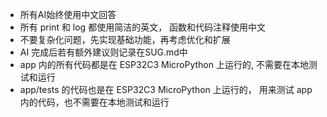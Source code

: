 - 所有AI始终使用中文回答
- 所有 print 和 log 都使用简洁的英文， 函数和代码注释使用中文
- 不要复杂化问题，先实现基础功能，再考虑优化和扩展
- AI 完成后若有额外建议则记录在SUG.md中
- app 内的所有代码都是在 ESP32C3 MicroPython 上运行的, 不需要在本地测试和运行
- app/tests 的代码也是在 ESP32C3 MicroPython 上运行的， 用来测试 app 内的代码，也不需要在本地测试和运行
